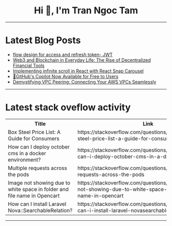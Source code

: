 <h1 align="center">Hi 👋, I'm Tran Ngoc Tam</h1>

---

# Latest Blog Posts 
<!-- BLOG-POST-LIST:START -->
- [flow design for access and refresh token- JWT](https://dev.to/sallbro/flow-design-for-access-and-refresh-token-jwt-2lh6)
- [Web3 and Blockchain in Everyday Life: The Rise of Decentralized Financial Tools](https://dev.to/cryptosandy/web3-and-blockchain-in-everyday-life-the-rise-of-decentralized-financial-tools-3j3p)
- [Implementing infinite scroll in React with React Snap Carousel](https://dev.to/logrocket/implementing-infinite-scroll-in-react-with-react-snap-carousel-3m6c)
- [🤯GitHub&#39;s Copilot Now Available for Free to Users](https://dev.to/devwithsuraj/githubs-copilot-now-available-for-free-to-users-5f1g)
- [Demystifying VPC Peering: Connecting Your AWS VPCs Seamlessly](https://dev.to/aws-builders/demystifying-vpc-peering-connecting-your-aws-vpcs-seamlessly-i66)
<!-- BLOG-POST-LIST:END -->

---

# Latest stack oveflow activity
<table>
  <tr><th>Title</th><th>Link</th></tr>
  <!-- STACKOVERFLOW:START --><tr><td>Box Steel Price List: A Guide for Consumers</td><td>https://stackoverflow.com/questions/79294740/box-steel-price-list-a-guide-for-consumers</td></tr><tr><td>How can I deploy october cms in a docker environment?</td><td>https://stackoverflow.com/questions/79294660/how-can-i-deploy-october-cms-in-a-docker-environment</td></tr><tr><td>Multiple requests across the pods</td><td>https://stackoverflow.com/questions/79294610/multiple-requests-across-the-pods</td></tr><tr><td>Image not showing due to white space in folder and file name in Opencart</td><td>https://stackoverflow.com/questions/79294595/image-not-showing-due-to-white-space-in-folder-and-file-name-in-opencart</td></tr><tr><td>How can I install Laravel Nova::SearchableRelation?</td><td>https://stackoverflow.com/questions/79294522/how-can-i-install-laravel-novasearchablerelation</td></tr><!-- STACKOVERFLOW:END -->
</table>

---



